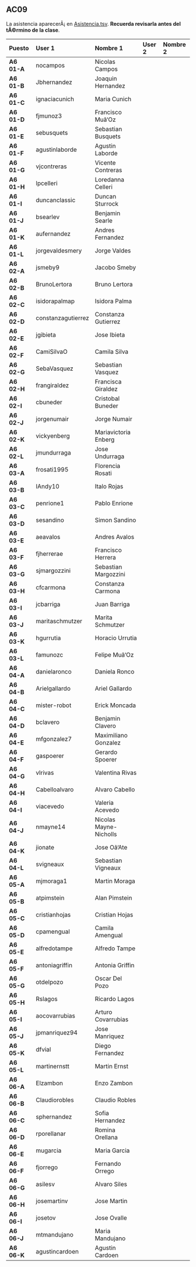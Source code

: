 ## AC09

La asistencia aparecerÃ¡ en [Asistencia.tsv](Asistencia.tsv). **Recuerda revisarla antes del tÃ©rmino de la clase**.

| Puesto | User 1 | Nombre 1 | User 2 | Nombre 2 |
|:-------|:-------|:---------|:-------|:---------|
| **A6 01-A** | nocampos | Nicolas Campos |  |   |
| **A6 01-B** | Jbhernandez | Joaquin Hernandez |  |   |
| **A6 01-C** | ignaciacunich | Maria Cunich |  |   |
| **A6 01-D** | fjmunoz3 | Francisco Muã‘Oz |  |   |
| **A6 01-E** | sebusquets | Sebastian Busquets |  |   |
| **A6 01-F** | agustinlaborde | Agustin Laborde |  |   |
| **A6 01-G** | vjcontreras | Vicente Contreras |  |   |
| **A6 01-H** | lpcelleri | Loredanna Celleri |  |   |
| **A6 01-I** | duncanclassic | Duncan Sturrock |  |   |
| **A6 01-J** | bsearlev | Benjamin Searle |  |   |
| **A6 01-K** | aufernandez | Andres Fernandez |  |   |
| **A6 01-L** | jorgevaldesmery | Jorge Valdes |  |   |
| **A6 02-A** | jsmeby9 | Jacobo Smeby |  |   |
| **A6 02-B** | BrunoLertora | Bruno Lertora |  |   |
| **A6 02-C** | isidorapalmap | Isidora Palma |  |   |
| **A6 02-D** | constanzagutierrez | Constanza Gutierrez |  |   |
| **A6 02-E** | jgibieta | Jose Ibieta |  |   |
| **A6 02-F** | CamiSilvaO | Camila Silva |  |   |
| **A6 02-G** | SebaVasquez | Sebastian Vasquez |  |   |
| **A6 02-H** | frangiraldez | Francisca Giraldez |  |   |
| **A6 02-I** | cbuneder | Cristobal Buneder |  |   |
| **A6 02-J** | jorgenumair | Jorge Numair |  |   |
| **A6 02-K** | vickyenberg | Mariavictoria Enberg |  |   |
| **A6 02-L** | jmundurraga | Jose Undurraga |  |   |
| **A6 03-A** | frosati1995 | Florencia Rosati |  |   |
| **A6 03-B** | IAndy10 | Italo Rojas |  |   |
| **A6 03-C** | penrione1 | Pablo Enrione |  |   |
| **A6 03-D** | sesandino | Simon Sandino |  |   |
| **A6 03-E** | aeavalos | Andres Avalos |  |   |
| **A6 03-F** | fjherrerae | Francisco Herrera |  |   |
| **A6 03-G** | sjmargozzini | Sebastian Margozzini |  |   |
| **A6 03-H** | cfcarmona | Constanza Carmona |  |   |
| **A6 03-I** | jcbarriga | Juan Barriga |  |   |
| **A6 03-J** | maritaschmutzer | Marita Schmutzer |  |   |
| **A6 03-K** | hgurrutia | Horacio Urrutia |  |   |
| **A6 03-L** | famunozc | Felipe Muã‘Oz |  |   |
| **A6 04-A** | danielaronco | Daniela Ronco |  |   |
| **A6 04-B** | Arielgallardo | Ariel Gallardo |  |   |
| **A6 04-C** | mister-robot | Erick Moncada |  |   |
| **A6 04-D** | bclavero | Benjamin Clavero |  |   |
| **A6 04-E** | mfgonzalez7 | Maximiliano Gonzalez |  |   |
| **A6 04-F** | gaspoerer | Gerardo Spoerer |  |   |
| **A6 04-G** | vlrivas | Valentina Rivas |  |   |
| **A6 04-H** | Cabelloalvaro | Alvaro Cabello |  |   |
| **A6 04-I** | viacevedo | Valeria Acevedo |  |   |
| **A6 04-J** | nmayne14 | Nicolas Mayne-Nicholls |  |   |
| **A6 04-K** | jionate | Jose Oã‘Ate |  |   |
| **A6 04-L** | svigneaux | Sebastian Vigneaux |  |   |
| **A6 05-A** | mjmoraga1 | Martin Moraga |  |   |
| **A6 05-B** | atpimstein | Alan Pimstein |  |   |
| **A6 05-C** | cristianhojas | Cristian Hojas |  |   |
| **A6 05-D** | cpamengual | Camila Amengual |  |   |
| **A6 05-E** | alfredotampe | Alfredo Tampe |  |   |
| **A6 05-F** | antoniagriffin | Antonia Griffin |  |   |
| **A6 05-G** | otdelpozo | Oscar Del Pozo |  |   |
| **A6 05-H** | Rslagos | Ricardo Lagos |  |   |
| **A6 05-I** | aocovarrubias | Arturo Covarrubias |  |   |
| **A6 05-J** | jpmanriquez94 | Jose Manriquez |  |   |
| **A6 05-K** | dfvial | Diego Fernandez |  |   |
| **A6 05-L** | martinernstt | Martin Ernst |  |   |
| **A6 06-A** | Elzambon | Enzo Zambon |  |   |
| **A6 06-B** | Claudiorobles | Claudio Robles |  |   |
| **A6 06-C** | sphernandez | Sofia Hernandez |  |   |
| **A6 06-D** | rporellanar | Romina Orellana |  |   |
| **A6 06-E** | mugarcia | Maria Garcia |  |   |
| **A6 06-F** | fjorrego | Fernando Orrego |  |   |
| **A6 06-G** | asilesv | Alvaro Siles |  |   |
| **A6 06-H** | josemartinv | Jose Martin |  |   |
| **A6 06-I** | josetov | Jose Ovalle |  |   |
| **A6 06-J** | mtmandujano | Maria Mandujano |  |   |
| **A6 06-K** | agustincardoen | Agustin Cardoen |  |   |